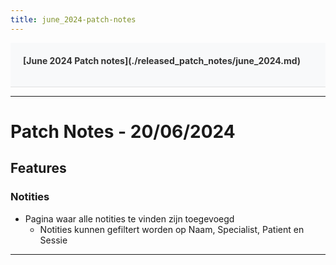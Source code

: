 ```yaml
---
title: june_2024-patch-notes
---
```


<div style="display:flex; justify-content:space-between; align-items:left; padding:20px; background-color:#f8f9fa; border-bottom:1px solid #e0e0e0;">
  <nav style="display:flex; gap:15px; height:30px;">
    <a markdown="1" style="text-decoration:none; color:#333; font-weight:bold;">[June 2024 Patch notes](./released_patch_notes/june_2024.md)</a>
  </nav>
</div>

---

# Patch Notes - 20/06/2024
## Features
### Notities
* Pagina waar alle notities te vinden zijn toegevoegd
  * Notities kunnen gefiltert worden op Naam, Specialist, Patient en Sessie

---
